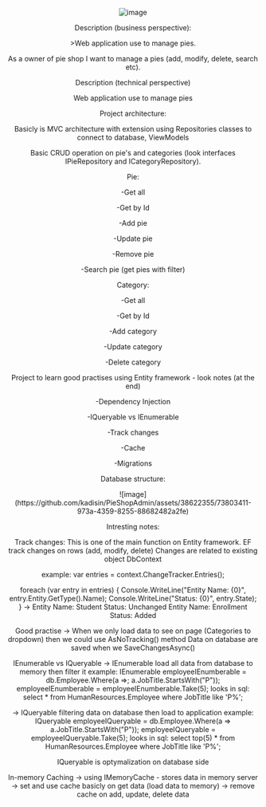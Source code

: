 <div style="text-align: center">


![image](https://github.com/kadisin/PieShopAdmin/assets/38622355/9f74fe95-f7e8-4639-b035-7333b3561f57)

<p style="text-align: center"> Description (business perspective): </p>
<p> >Web application use to manage pies. </p>
<p> As a owner of pie shop I want to manage a pies (add, modify, delete, search etc).</p>

<p> Description (technical perspective) </p>
<p> Web application use to manage pies</p>
<p> Project architecture: </p>
<p> Basicly is MVC architecture with extension using Repositories classes to connect to database, ViewModels </p>
<p> Basic CRUD operation on pie's and categories (look interfaces IPieRepository and ICategoryRepository).</p>
<p> Pie:</p>
<p> -Get all</p>
<p> -Get by Id</p>
<p> -Add pie</p>
<p> -Update pie</p>
<p>-Remove pie</p>
<p> -Search pie (get pies with filter)</p>

<p>Category: </p>
<p>-Get all</p>
<p>-Get by Id</p>
<p>-Add category</p>
<p>-Update category</p>
<p>-Delete category</p>

<p> Project to learn good practises using Entity framework - look notes (at the end)</p>
<p>-Dependency Injection</p>
<p>-IQueryable vs IEnumerable</p>
<p>-Track changes</p>
<p>-Cache</p>
<p>-Migrations</p>

<p>Database structure:</p>
![image](https://github.com/kadisin/PieShopAdmin/assets/38622355/73803411-973a-4359-8255-88682482a2fe)


Intresting notes:

Track changes:
This is one of the main function on Entity framework.
EF track changes on rows (add, modify, delete)
Changes are related to existing object DbContext

example:
var entries = context.ChangeTracker.Entries();

foreach (var entry in entries) {
	Console.WriteLine("Entity Name: {0}", entry.Entity.GetType().Name);
        Console.WriteLine("Status: {0}", entry.State);
}
-> 
Entity Name: Student
Status: Unchanged
Entity Name: Enrollment
Status: Added

Good practise -> When we only load data to see on page (Categories to dropdown)
then we could use AsNoTracking() method
Data on database are saved when we SaveChangesAsync()

IEnumerable vs IQueryable 
-> IEnumerable load all data from database to memory then filter it
example:
IEnumerable<Employee> employeeIEnumberable = db.Employee.Where(a =>; a.JobTitle.StartsWith("P"));
employeeIEnumberable = employeeIEnumberable.Take<Employee>(5);
looks in sql:
select * from HumanResources.Employee where JobTitle like 'P%';

-> IQueryable filtering data on database then load to application
example:
IQueryable<Employee> employeeIQueryable = db.Employee.Where(a => a.JobTitle.StartsWith("P"));
employeeIQueryable = employeeIQueryable.Take<Employee>(5);
looks in sql:
select top(5) * from HumanResources.Employee where JobTitle like 'P%';

IQueryable is optymalization on database side

In-memory Caching
-> using IMemoryCache - stores data in memory server
-> set and use cache basicly on get data (load data to memory)
-> remove cache on add, update, delete data

</div>
